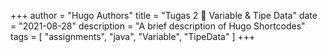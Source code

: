 +++
author = "Hugo Authors"
title = "Tugas 2 📜 Variable & Tipe Data"
date = "2021-08-28"
description = "A brief description of Hugo Shortcodes"
tags = [
    "assignments",
    "java",
    "Variable",
    "TipeData"
]
+++
